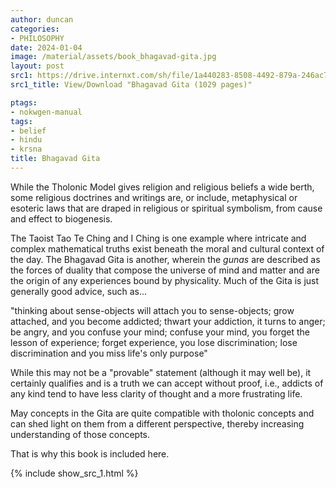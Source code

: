 ```yaml
---
author: duncan
categories:
- PHILOSOPHY
date: 2024-01-04
image: /material/assets/book_bhagavad-gita.jpg
layout: post
src1: https://drive.internxt.com/sh/file/1a440283-8508-4492-879a-246ac78a9cc6/53bc55657e77fa74aa1237936067815c5c0650d9486fd3bc28a3e3fc359f6aea
src1_title: View/Download "Bhagavad Gita (1029 pages)"

ptags:
- nokwgen-manual
tags:
- belief
- hindu
- krsna
title: Bhagavad Gita
---
```


While the Tholonic Model gives religion and religious beliefs a wide berth, some religious doctrines and writings are, or include, metaphysical or esoteric laws that are draped in religious or spiritual symbolism, from cause and effect to biogenesis.

<!--more-->

The Taoist Tao Te Ching and I Ching is one example where intricate and complex mathematical truths exist beneath the moral and cultural context of the day.   The Bhagavad Gita is another, wherein the *gunas* are described as the forces of duality that compose the universe of mind and matter and are the origin of any experiences bound by physicality.  Much of the Gita is just generally good advice, such as...



"thinking about sense-objects will attach you to sense-objects; grow attached, and you become addicted; thwart your addiction, it turns to anger; be angry, and you confuse your mind; confuse your mind, you forget the lesson of experience; forget experience, you lose discrimination; lose discrimination and you miss life's only purpose" 

While this may not be a "provable" statement (although it may well be), it certainly qualifies and is a truth we can accept without proof, i.e., addicts of any kind tend to have less clarity of thought and a more frustrating life.

May concepts in the Gita are quite compatible with tholonic concepts and can shed light on them from a different perspective, thereby increasing understanding of those concepts. 

That is why this book is included here.

{% include show_src_1.html %}


